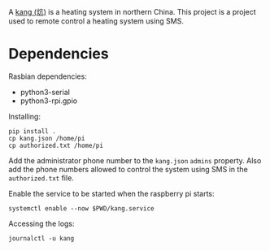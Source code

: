 A [kang (炕)](https://en.wikipedia.org/wiki/Kang_bed-stove) is a heating system in northern China.
This project is a project used to remote control a heating system using SMS.

# Dependencies #

Rasbian dependencies:

* python3-serial
* python3-rpi.gpio

Installing:

```
pip install .
cp kang.json /home/pi
cp authorized.txt /home/pi
```
Add the administrator phone number to the `kang.json` `admins` property.
Also add the phone numbers allowed to control the system using SMS in the `authorized.txt` file.

Enable the service to be started when the raspberry pi starts:

```
systemctl enable --now $PWD/kang.service
```

Accessing the logs:

```
journalctl -u kang
```
